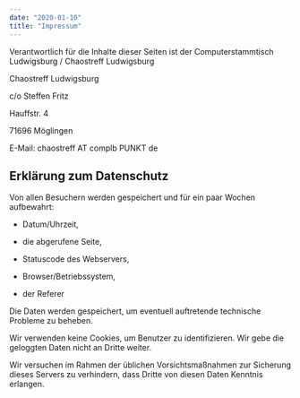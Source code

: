 ```yaml
---
date: "2020-01-10"
title: "Impressum"
---
```

Verantwortlich für die Inhalte dieser Seiten ist der Computerstammtisch Ludwigsburg / Chaostreff Ludwigsburg

Chaostreff Ludwigsburg

c/o Steffen Fritz

Hauffstr. 4

71696 Möglingen

E-Mail: chaostreff AT complb PUNKT  de



## Erklärung zum Datenschutz

Von allen Besuchern werden gespeichert und für ein paar Wochen aufbewahrt:

  - Datum/Uhrzeit,

  - die abgerufene Seite,

  - Statuscode des Webservers,

  - Browser/Betriebssystem,

  - der Referer


Die Daten werden gespeichert, um eventuell auftretende technische Probleme zu beheben.


Wir verwenden keine Cookies, um Benutzer zu identifizieren. Wir gebe die geloggten Daten nicht an Dritte weiter. 

Wir versuchen im Rahmen der üblichen Vorsichtsmaßnahmen zur Sicherung dieses Servers zu verhindern, dass Dritte von diesen Daten Kenntnis erlangen.
